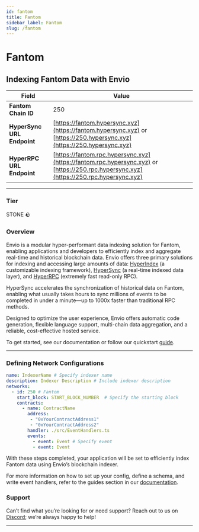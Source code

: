 ```yaml
---
id: fantom
title: Fantom
sidebar_label: Fantom
slug: /fantom
---
```


# Fantom

## Indexing Fantom Data with Envio

| **Field**                     | **Value**                                                                                          |
|-------------------------------|----------------------------------------------------------------------------------------------------|
| **Fantom Chain ID**     | 250                                                                                            |
| **HyperSync URL Endpoint**    | [https://fantom.hypersync.xyz](https://fantom.hypersync.xyz) or [https://250.hypersync.xyz](https://250.hypersync.xyz) |
| **HyperRPC URL Endpoint**     | [https://fantom.rpc.hypersync.xyz](https://fantom.rpc.hypersync.xyz) or [https://250.rpc.hypersync.xyz](https://250.rpc.hypersync.xyz) |

---

### Tier

STONE 🪨

### Overview

Envio is a modular hyper-performant data indexing solution for Fantom, enabling applications and developers to efficiently index and aggregate real-time and historical blockchain data. Envio offers three primary solutions for indexing and accessing large amounts of data: [HyperIndex](/docs/HyperIndex/overview) (a customizable indexing framework), [HyperSync](/docs/HyperSync/overview) (a real-time indexed data layer), and [HyperRPC](/docs/HyperRPC/overview-hyperrpc) (extremely fast read-only RPC).

HyperSync accelerates the synchronization of historical data on Fantom, enabling what usually takes hours to sync millions of events to be completed in under a minute—up to 1000x faster than traditional RPC methods.

Designed to optimize the user experience, Envio offers automatic code generation, flexible language support, multi-chain data aggregation, and a reliable, cost-effective hosted service.

To get started, see our documentation or follow our quickstart [guide](/docs/HyperIndex/contract-import).

---

### Defining Network Configurations

```yaml
name: IndexerName # Specify indexer name
description: Indexer Description # Include indexer description
networks:
  - id: 250 # Fantom  
    start_block: START_BLOCK_NUMBER  # Specify the starting block
    contracts:
      - name: ContractName
        address:
         - "0xYourContractAddress1"
         - "0xYourContractAddress2"
        handler: ./src/EventHandlers.ts
        events:
          - event: Event # Specify event
          - event: Event
```

With these steps completed, your application will be set to efficiently index Fantom data using Envio’s blockchain indexer.

For more information on how to set up your config, define a schema, and write event handlers, refer to the guides section in our [documentation](/docs/HyperIndex/configuration-file).

### Support

Can’t find what you’re looking for or need support? Reach out to us on [Discord](https://discord.com/invite/Q9qt8gZ2fX); we’re always happy to help!

---
